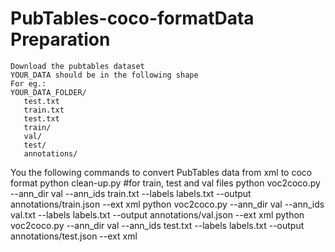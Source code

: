 # PubTables-coco-formatData Preparation

    Download the pubtables dataset
    YOUR_DATA should be in the following shape 
    For eg.:
    YOUR_DATA_FOLDER/
       test.txt
       train.txt
       test.txt
       train/
       val/
       test/
       annotations/
You the following commands to convert PubTables data from xml to coco format
python clean-up.py                  #for train, test and val files
python voc2coco.py --ann_dir val --ann_ids train.txt --labels labels.txt --output annotations/train.json --ext xml
python voc2coco.py --ann_dir val --ann_ids val.txt --labels labels.txt --output annotations/val.json --ext xml
python voc2coco.py --ann_dir val --ann_ids test.txt --labels labels.txt --output annotations/test.json --ext xml
